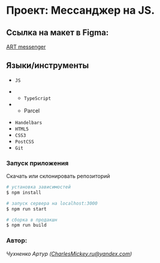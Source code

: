 # Проект: Мессанджер на JS.

## Ссылка на макет в Figma:
[ART messenger](https://www.figma.com/file/5KsDpNRNkK66MMlEdEy2Fv/Untitled?node-id=0%3A1) 


## Языки/инструменты
* `JS`
- * `TypeScript`
- * Parcel


* `Handelbars`
* `HTML5`
* `CSS3`
* `PostCSS`
* `Git`



### Запуск приложения
Скачать или склонировать репозиторий
```sh
# установка зависимостей
$ npm install

# запуск сервера на localhost:3000
$ npm run start

# сборка в продакшн
$ npm run build

```

### Автор:
*Чухненко Артур 
(CharlesMickey.ru@yandex.com)*